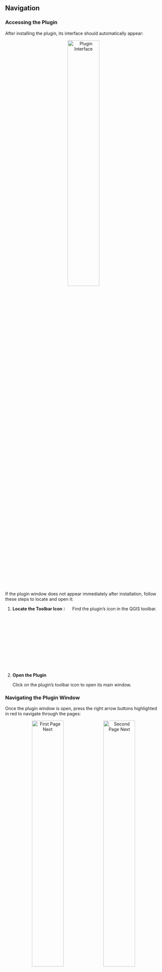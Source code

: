 ## Navigation

### Accessing the Plugin

After installing the plugin, its interface should automatically appear:  
<p align="center">
  <img src="https://github.com/worldbank/GEEST/blob/main/docs/images/new%20images/First%20page.jpg" alt="Plugin Interface" style="width:45%;">
</p>

If the plugin window does not appear immediately after installation, follow these steps to locate and open it:

1. **Locate the Toolbar Icon** <img src="https://github.com/worldbank/GEEST/blob/main/docs/images/new%20images/Tool%20icon.jpg" alt="Toolbar Icon" style="width:5%;">
   Find the plugin’s icon in the QGIS toolbar.

3. **Open the Plugin**
   
   Click on the plugin’s toolbar icon to open its main window.

### Navigating the Plugin Window

Once the plugin window is open, press the right arrow buttons highlighted in red to navigate through the pages:

<p align="center">
  <img src="https://github.com/worldbank/GEEST/blob/main/docs/images/new%20images/First%20page%20next.jpg" alt="First Page Next" width="45%">
  <img src="https://github.com/worldbank/GEEST/blob/main/docs/images/new%20images/Second%20page%20next.jpg" alt="Second Page Next" width="45%">
</p>



```{tableofcontents}
```
